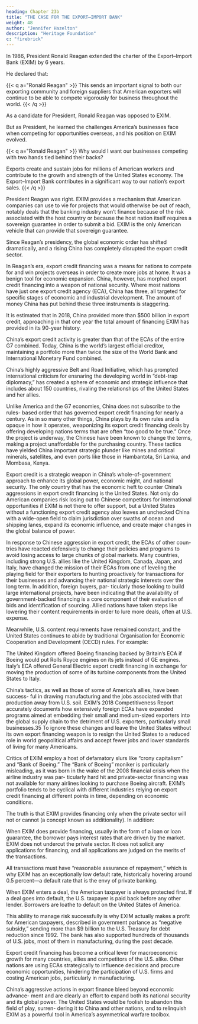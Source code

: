 ```yaml
---
heading: Chapter 23b
title: "THE CASE FOR THE EXPORT–IMPORT BANK"
weight: 48
author: "Jennifer Hazelton"
description: "Heritage Foundation"
c: "firebrick"
---
```




In 1986, President Ronald Reagan extended the charter of the Export–Import Bank (EXIM) by 6 years.

He declared that:


{{< q a="Ronald Reagan" >}}
This sends an important signal to both our exporting community and foreign suppliers that American exporters will continue to be able to compete vigorously for business throughout the world.
{{< /q >}}


As a candidate for President, Ronald Reagan was opposed to EXIM.

But as President, he learned the challenges America’s businesses face when competing for opportunities overseas, and his position on EXIM evolved.


{{< q a="Ronald Reagan" >}}
Why would I want our businesses competing with two hands tied behind their backs?

Exports create and sustain jobs for millions of American workers and contribute to the growth and strength of the United States economy. The Export–Import Bank contributes in a significant way to our nation’s export sales.
{{< /q >}}



President Reagan was right. EXIM provides a mechanism that American companies can use to vie for projects that would otherwise be out of reach, notably deals that the banking industry won’t finance because of the risk associated with the host country or because the host nation itself requires a sovereign guarantee in order to submit a bid. EXIM is the only American vehicle that can provide that
sovereign guarantee.

Since Reagan’s presidency, the global economic order has shifted dramatically,
and a rising China has completely disrupted the export credit sector.

In Reagan’s era, export credit financing was a means for nations to compete
for and win projects overseas in order to create more jobs at home. It was a
benign tool for economic expansion. China, however, has morphed export
credit financing into a weapon of national security.
Where most nations have just one export credit agency (ECA), China
has three, all targeted for specific stages of economic and industrial
development. The amount of money China has put behind these three
instruments is staggering.

It is estimated that in 2018, China provided more than $500 billion in export
credit, approaching in that one year the total amount of financing EXIM has
provided in its 90-year history.

China’s export credit activity is greater than that of the ECAs of the
entire G7 combined. Today, China is the world’s largest official creditor,
maintaining a portfolio more than twice the size of the World Bank and
International Monetary Fund combined.

China’s highly aggressive Belt and Road Initiative, which has prompted
international criticism for ensnaring the developing world in “debt-trap
diplomacy,” has created a sphere of economic and strategic influence that
includes about 150 countries, rivaling the relationships of the United States
and her allies.

Unlike America and the G7 economies, China does not subscribe to the rules-
based order that has governed export credit financing for nearly a century. As in
so many other things, China plays by its own rules and is opaque in how it operates,
weaponizing its export credit financing deals by offering developing nations terms
that are often “too good to be true.” Once the project is underway, the Chinese have
been known to change the terms, making a project unaffordable for the purchasing
country. These tactics have yielded China important strategic plunder like mines
and critical minerals, satellites, and even ports like those in Hambantota, Sri Lanka,
and Mombasa, Kenya.

Export credit is a strategic weapon in China’s whole-of-government approach
to enhance its global power, economic might, and national security. The only
country that has the economic heft to counter China’s aggressions in export credit
financing is the United States. Not only do American companies risk losing out to
Chinese competitors for international opportunities if EXIM is not there to offer
support, but a United States without a functioning export credit agency also leaves
an unchecked China with a wide-open field to claim jurisdiction over swaths of
ocean and shipping lanes, expand its economic influence, and create major changes
in the global balance of power.

In response to Chinese aggression in export credit, the ECAs of other coun-
tries have reacted defensively to change their policies and programs to avoid
losing access to large chunks of global markets. Many countries, including strong
U.S. allies like the United Kingdom, Canada, Japan, and Italy, have changed the
mission of their ECAs from one of leveling the playing field for their exporters
to hunting proactively for transactions for their businesses and advancing their
national strategic interests over the long term. In addition, foreign buyers, par-
ticularly those looking to build large international projects, have been indicating
that the availability of government-backed financing is a core component of their
evaluation of bids and identification of sourcing. Allied nations have taken steps
like lowering their content requirements in order to lure more deals, often at
U.S. expense.

Meanwhile, U.S. content requirements have remained constant, and the United
States continues to abide by traditional Organisation for Economic Cooperation
and Development (OECD) rules. For example:

The United Kingdom offered Boeing financing backed by Britain’s ECA if
Boeing would put Rolls Royce engines on its jets instead of GE engines.
Italy’s ECA offered General Electric export credit financing in exchange for
moving the production of some of its turbine components from the United
States to Italy.

China’s tactics, as well as those of some of America’s allies, have been success-
ful in drawing manufacturing and the jobs associated with that production away
from U.S. soil. EXIM’s 2018 Competitiveness Report accurately documents how
extensively foreign ECAs have expanded programs aimed at embedding their small
and medium-sized exporters into the global supply chain to the detriment of U.S.
exporters, particularly small businesses.35 To ignore these changes and leave the
United States without its own export financing weapon is to resign the United
States to a reduced role in world geopolitical affairs and accept fewer jobs and
lower standards of living for many Americans.

Critics of EXIM employ a host of defamatory slurs like “crony capitalism” and
“Bank of Boeing.” The “Bank of Boeing” moniker is particularly misleading, as it
was born in the wake of the 2008 financial crisis when the airline industry was par-
ticularly hard hit and private-sector financing was not available for many airlines
looking to purchase Boeing aircraft. EXIM’s portfolio tends to be cyclical with
different industries relying on export credit financing at different points in time,
depending on economic conditions.

The truth is that EXIM provides financing only when the private sector will not
or cannot (a concept known as additionality). In addition:

When EXIM does provide financing, usually in the form of a loan or loan
guarantee, the borrower pays interest rates that are driven by the market.
EXIM does not undercut the private sector. It does not solicit any
applications for financing, and all applications are judged on the merits of
the transactions.

All transactions must have “reasonable assurance of repayment,” which
is why EXIM has an exceptionally low default rate, historically hovering
around 0.5 percent—a default rate that is the envy of private banking.

When EXIM enters a deal, the American taxpayer is always protected
first. If a deal goes into default, the U.S. taxpayer is paid back before any
other lender.
Borrowers are loathe to default on the United States of America.

This ability to manage risk successfully is why EXIM actually makes a profit
for American taxpayers, described in government parlance as “negative subsidy,”
sending more than $9 billion to the U.S. Treasury for debt reduction since 1992.
The bank has also supported hundreds of thousands of U.S. jobs, most of them in
manufacturing, during the past decade.

Export credit financing has become a critical lever for macroeconomic growth
for many countries, allies and competitors of the U.S. alike. Other nations are using
ECAs strategically to influence decisions and procure economic opportunities,
hindering the participation of U.S. firms and costing American jobs, particularly
in manufacturing.

China’s aggressive actions in export finance bleed beyond economic advance-
ment and are clearly an effort to expand both its national security and its global
power. The United States would be foolish to abandon this field of play, surren-
dering it to China and other nations, and to relinquish EXIM as a powerful tool in
America’s asymmetrical warfare toolbox.


